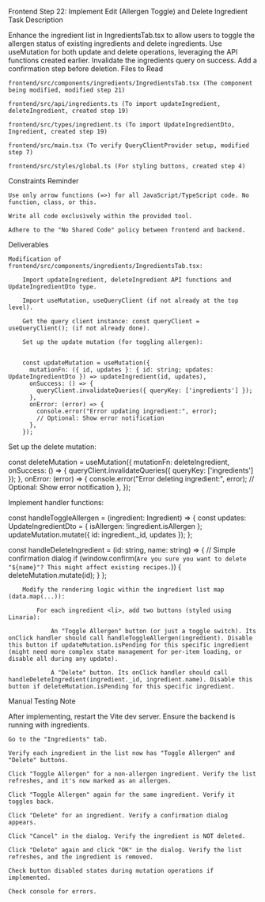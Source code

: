 Frontend Step 22: Implement Edit (Allergen Toggle) and Delete Ingredient
Task Description

Enhance the ingredient list in IngredientsTab.tsx to allow users to toggle the allergen status of existing ingredients and delete ingredients. Use useMutation for both update and delete operations, leveraging the API functions created earlier. Invalidate the ingredients query on success. Add a confirmation step before deletion.
Files to Read

    frontend/src/components/ingredients/IngredientsTab.tsx (The component being modified, modified step 21)

    frontend/src/api/ingredients.ts (To import updateIngredient, deleteIngredient, created step 19)

    frontend/src/types/ingredient.ts (To import UpdateIngredientDto, Ingredient, created step 19)

    frontend/src/main.tsx (To verify QueryClientProvider setup, modified step 7)

    frontend/src/styles/global.ts (For styling buttons, created step 4)

Constraints Reminder

    Use only arrow functions (=>) for all JavaScript/TypeScript code. No function, class, or this.

    Write all code exclusively within the provided tool.

    Adhere to the "No Shared Code" policy between frontend and backend.

Deliverables

    Modification of frontend/src/components/ingredients/IngredientsTab.tsx:

        Import updateIngredient, deleteIngredient API functions and UpdateIngredientDto type.

        Import useMutation, useQueryClient (if not already at the top level).

        Get the query client instance: const queryClient = useQueryClient(); (if not already done).

        Set up the update mutation (for toggling allergen):

              
        const updateMutation = useMutation({
          mutationFn: ({ id, updates }: { id: string; updates: UpdateIngredientDto }) => updateIngredient(id, updates),
          onSuccess: () => {
            queryClient.invalidateQueries({ queryKey: ['ingredients'] });
          },
          onError: (error) => {
            console.error("Error updating ingredient:", error);
            // Optional: Show error notification
          },
        });

            

Set up the delete mutation:

      
const deleteMutation = useMutation({
  mutationFn: deleteIngredient,
  onSuccess: () => {
    queryClient.invalidateQueries({ queryKey: ['ingredients'] });
  },
  onError: (error) => {
    console.error("Error deleting ingredient:", error);
    // Optional: Show error notification
  },
});

    

Implement handler functions:

      
const handleToggleAllergen = (ingredient: Ingredient) => {
  const updates: UpdateIngredientDto = { isAllergen: !ingredient.isAllergen };
  updateMutation.mutate({ id: ingredient._id, updates });
};

const handleDeleteIngredient = (id: string, name: string) => {
  // Simple confirmation dialog
  if (window.confirm(`Are you sure you want to delete "${name}"? This might affect existing recipes.`)) {
     deleteMutation.mutate(id);
  }
};

    

        Modify the rendering logic within the ingredient list map (data.map(...)):

            For each ingredient <li>, add two buttons (styled using Linaria):

                An "Toggle Allergen" button (or just a toggle switch). Its onClick handler should call handleToggleAllergen(ingredient). Disable this button if updateMutation.isPending for this specific ingredient (might need more complex state management for per-item loading, or disable all during any update).

                A "Delete" button. Its onClick handler should call handleDeleteIngredient(ingredient._id, ingredient.name). Disable this button if deleteMutation.isPending for this specific ingredient.

Manual Testing Note

After implementing, restart the Vite dev server. Ensure the backend is running with ingredients.

    Go to the "Ingredients" tab.

    Verify each ingredient in the list now has "Toggle Allergen" and "Delete" buttons.

    Click "Toggle Allergen" for a non-allergen ingredient. Verify the list refreshes, and it's now marked as an allergen.

    Click "Toggle Allergen" again for the same ingredient. Verify it toggles back.

    Click "Delete" for an ingredient. Verify a confirmation dialog appears.

    Click "Cancel" in the dialog. Verify the ingredient is NOT deleted.

    Click "Delete" again and click "OK" in the dialog. Verify the list refreshes, and the ingredient is removed.

    Check button disabled states during mutation operations if implemented.

    Check console for errors.